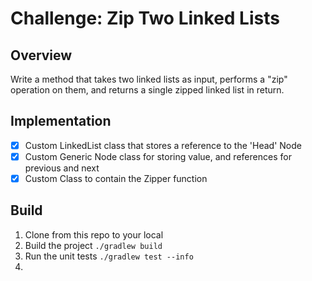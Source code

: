 # Challenge: Zip Two Linked Lists

## Overview

Write a method that takes two linked lists as input, performs a "zip" operation on them, and returns a single zipped linked list in return.

## Implementation

- [X] Custom LinkedList class that stores a reference to the 'Head' Node
- [X] Custom Generic Node class for storing value, and references for previous and next
- [X] Custom Class to contain the Zipper function

## Build

1. Clone from this repo to your local
2. Build the project `./gradlew build`
3. Run the unit tests `./gradlew test --info`
4. 